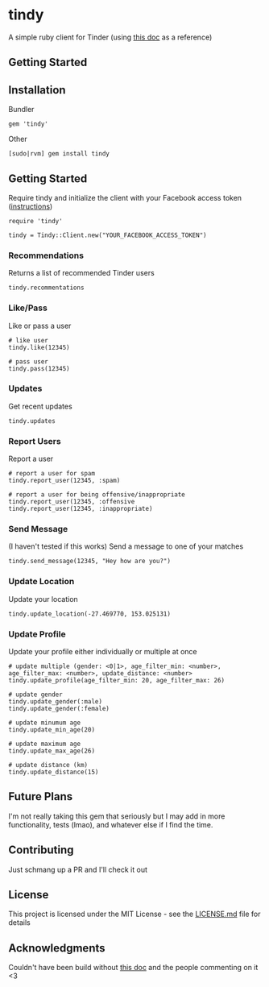 # tindy
A simple ruby client for Tinder (using [this doc](https://gist.github.com/rtt/10403467) as a reference)  
## Getting Started
## Installation

Bundler

```
gem 'tindy'
```

Other

```
[sudo|rvm] gem install tindy
``` 

## Getting Started
Require tindy and initialize the client with your Facebook access token ([instructions](https://gist.github.com/taseppa/66fc7239c66ef285ecb28b400b556938))

```
require 'tindy'

tindy = Tindy::Client.new("YOUR_FACEBOOK_ACCESS_TOKEN")
```

### Recommendations
Returns a list of recommended Tinder users

```
tindy.recommentations
```

### Like/Pass
Like or pass a user
```
# like user
tindy.like(12345)

# pass user
tindy.pass(12345)
```

### Updates
Get recent updates
```
tindy.updates
```
### Report Users
Report a user
```
# report a user for spam
tindy.report_user(12345, :spam)

# report a user for being offensive/inappropriate
tindy.report_user(12345, :offensive
tindy.report_user(12345, :inappropriate)
```

### Send Message
(I haven't tested if this works)
Send a message to one of your matches
```
tindy.send_message(12345, "Hey how are you?")
```

### Update Location
Update your location
```
tindy.update_location(-27.469770, 153.025131)
```

### Update Profile
Update your profile either individually or multiple at once
```
# update multiple (gender: <0|1>, age_filter_min: <number>, age_filter_max: <number>, update_distance: <number>
tindy.update_profile(age_filter_min: 20, age_filter_max: 26)

# update gender
tindy.update_gender(:male)
tindy.update_gender(:female)

# update minumum age
tindy.update_min_age(20)

# update maximum age
tindy.update_max_age(26)

# update distance (km)
tindy.update_distance(15)
```

## Future Plans
I'm not really taking this gem that seriously but I may add in more functionality, tests (lmao), and whatever else if I find the time.

## Contributing

Just schmang up a PR and I'll check it out

## License

This project is licensed under the MIT License - see the [LICENSE.md](LICENSE.md) file for details

## Acknowledgments
Couldn't have been build without [this doc](https://gist.github.com/rtt/10403467) and the people commenting on it <3
